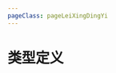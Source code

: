 ```yaml
---
pageClass: pageLeiXingDingYi
---
```


# 类型定义

<script>
import {
  TYPEDEF
} from '@json/typeDef'; 
import toAnthor from "@mixins/toAnthor";

export default {
    name: 'TypeDef',
    mixins: [toAnthor(500)],
    data () {
      return {
        TYPEDEF
      }
    },
    methods: {}

}
</script>

<template v-for="(item, index) in TYPEDEF">
  <h3 :id="item.interface" :key="index" class="mt-0 pt-60"><i>{{item.interface}}</i></h3>
  <p v-html="item.description"></p>
  <strong>类型：</strong>
  <vue-markdown class="inline-block vue-md-typeDefType">{{item.detail.type}}</vue-markdown>
  <param-table :data="item.detail.data" type="typeDef"></param-table>
  <div v-if="item.detail.example">
    <strong class="mb-5 mt-10 inline-block">示例：</strong>
    <vue-markdown class="vue-md-example mb-10 mt-10">{{item.detail.example}}</vue-markdown>
  </div>
  <div v-if="item.detail.attent">
      <vue-markdown class="vue-md-attent mt-5 mb-5">{{item.detail.attent}}</vue-markdown>
  </div>
</template>
